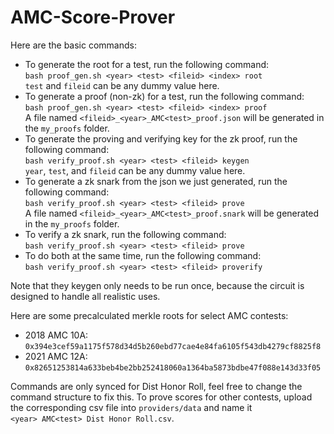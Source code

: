 # AMC-Score-Prover
Here are the basic commands:
* To generate the root for a test, run the following command:  
    ```bash proof_gen.sh <year> <test> <fileid> <index> root```  
    `test` and `fileid` can be any dummy value here.
* To generate a proof (non-zk) for a test, run the following command:  
    ```bash proof_gen.sh <year> <test> <fileid> <index> proof```  
    A file named `<fileid>_<year>_AMC<test>_proof.json` will be generated in the `my_proofs` folder.
* To generate the proving and verifying key for the zk proof, run the following command:  
    ```bash verify_proof.sh <year> <test> <fileid> keygen```  
    `year`, `test`, and `fileid` can be any dummy value here.
* To generate a zk snark from the json we just generated, run the following command:  
    ```bash verify_proof.sh <year> <test> <fileid> prove```  
    A file named `<fileid>_<year>_AMC<test>_proof.snark` will be generated in the `my_proofs` folder.
* To verify a zk snark, run the following command:  
    ```bash verify_proof.sh <year> <test> <fileid> prove```
* To do both at the same time, run the following command:  
    ```bash verify_proof.sh <year> <test> <fileid> proverify```

Note that they keygen only needs to be run once, because the circuit is designed to handle all realistic uses.  

Here are some precalculated merkle roots for select AMC contests:
* 2018 AMC 10A: `0x394e3cef59a1175f578d34d5b260ebd77cae4e84fa6105f543db4279cf8825f8`
* 2021 AMC 12A: `0x82651253814a633beb4be2bb252418060a1364ba5873bdbe47f088e143d33f05`

Commands are only synced for Dist Honor Roll, feel free to change the command structure to fix this.
To prove scores for other contests, upload the corresponding csv file into `providers/data` and name it  
```<year> AMC<test> Dist Honor Roll.csv```.